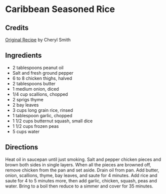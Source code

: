 # Caribbean Seasoned Rice 

## Credits

[Original Recipe](http://www.foodtv.com/recipes/re-c1/0,1724,13826,00.html "http://www.foodtv.com/recipes/re-c1/0,1724,13826,00.html") by Cheryl Smith

## Ingredients

- 2 tablespoons peanut oil 
- Salt and fresh ground pepper 
- 6 to 8 chicken thighs, halved 
- 2 tablespoons butter 
- 1 medium onion, diced 
- 1/4 cup scallions, chopped 
- 2 sprigs thyme 
- 2 bay leaves 
- 3 cups long grain rice, rinsed 
- 1 tablespoon garlic, chopped 
- 1 1/2 cups butternut squash, small dice 
- 1 1/2 cups frozen peas 
- 5 cups water

## Directions

Heat oil in saucepan until just smoking. Salt and pepper chicken pieces and brown both sides in single layers. When all the pieces are browned off, remove chicken from the pan and set aside. Drain oil from pan. Add butter, onion, scallions, thyme, bay leaves, and saute for 4 minutes. Add rice and saute for 4 to 5 minutes more, then add garlic, chicken, squash, peas and water. Bring to a boil then reduce to a simmer and cover for 35 minutes.

